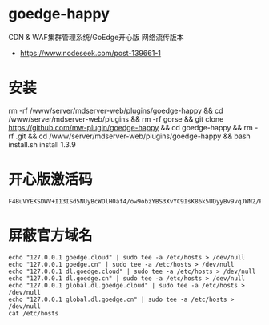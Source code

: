 # goedge-happy
CDN & WAF集群管理系统/GoEdge开心版
网络流传版本

- https://www.nodeseek.com/post-139661-1

# 安装
rm -rf /www/server/mdserver-web/plugins/goedge-happy && cd /www/server/mdserver-web/plugins && rm -rf gorse && git clone https://github.com/mw-plugin/goedge-happy && cd goedge-happy && rm -rf .git && cd /www/server/mdserver-web/plugins/goedge-happy && bash install.sh install 1.3.9


# 开心版激活码

```
F4BuVYEKSDWV+I13ISd5NUyBcWOlH0af4/ow9obzYBS3XvYC9IsK86k5UDyyBv9vqJWN2/FQTDbPyuAO0zxYlkLDC0c8rrShs+7PAkqM0O8wBIGknzForgidDZahky5Lo/ZWaPZ1dVFUxmV29ykb0I0b4tv7Q3OtnTylOuzf//MYrlvyw6VJQMGnsttmeHzsNL/r0yDONOEXZoGoLZsuBKnkfXt+qt6bZF+kM1ncbh+sY42BrPTWQ12sXqJS3qHlzU0FFl9lTNzLGYYhq5vi/4sJuPVE50/uLCtslTJdb9zOGR915hnM+jHYsR+jUk0QxOqtreaHpsvNuLkexXbkmA==
```

# 屏蔽官方域名
```
echo "127.0.0.1 goedge.cloud" | sudo tee -a /etc/hosts > /dev/null
echo "127.0.0.1 goedge.cn" | sudo tee -a /etc/hosts > /dev/null
echo "127.0.0.1 dl.goedge.cloud" | sudo tee -a /etc/hosts > /dev/null
echo "127.0.0.1 dl.goedge.cn" | sudo tee -a /etc/hosts > /dev/null
echo "127.0.0.1 global.dl.goedge.cloud" | sudo tee -a /etc/hosts > /dev/null
echo "127.0.0.1 global.dl.goedge.cn" | sudo tee -a /etc/hosts > /dev/null
cat /etc/hosts
```
